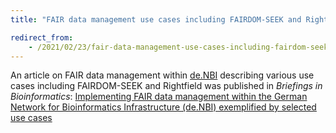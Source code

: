 ```yaml
---
title: "FAIR data management use cases including FAIRDOM-SEEK and Rightfield"

redirect_from:
    - /2021/02/23/fair-data-management-use-cases-including-fairdom-seek-and-rightfield/
---
```


An article on FAIR data management within [de.NBI](https://www.denbi.de/) describing various use cases including FAIRDOM-SEEK and Rightfield was published in _Briefings in Bioinformatics_: [Implementing FAIR data management within the German Network for Bioinformatics Infrastructure (de.NBI) exemplified by selected use cases](https://academic.oup.com/bib/article/22/5/bbab010/6135008)